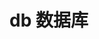<!--
 * @Author: your name
 * @Date: 2019-12-04 17:40:07
 * @LastEditTime: 2019-12-04 17:42:48
 * @LastEditors: your name
 * @Description: In User Settings Edit
 * @FilePath: /05github/ProjectTemplate/db/README.md
 -->


# db 数据库